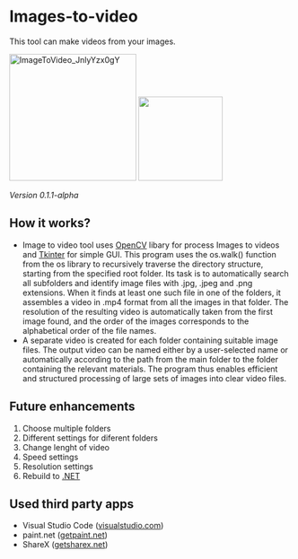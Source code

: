 # Images-to-video

This tool can make videos from your images.

<img width="226" alt="ImageToVideo_JnlyYzx0gY" src="https://github.com/user-attachments/assets/383d1f62-d67f-4ad6-82a7-1587c890e9d0" />
<img width="150" src="https://github.com/user-attachments/assets/470cad39-d420-41c7-b017-e43e8feb7d79" />

 *Version 0.1.1-alpha*
  
## How it works?
- Image to video tool uses [OpenCV](https://opencv.org/) libary for process Images to videos and [Tkinter](https://docs.python.org/3/library/tkinter.html) for simple GUI.
This program uses the os.walk() function from the os library to recursively traverse the directory structure, starting from the specified root folder. Its task is to automatically search all subfolders and identify image files with .jpg, .jpeg and .png extensions. When it finds at least one such file in one of the folders, it assembles a video in .mp4 format from all the images in that folder. The resolution of the resulting video is automatically taken from the first image found, and the order of the images corresponds to the alphabetical order of the file names.
- A separate video is created for each folder containing suitable image files. The output video can be named either by a user-selected name or automatically according to the path from the main folder to the folder containing the relevant materials. The program thus enables efficient and structured processing of large sets of images into clear video files.

## Future enhancements
1. Choose multiple folders
2. Different settings for diferent folders
3. Change lenght of video
4. Speed settings
5. Resolution settings
6. Rebuild to [.NET](https://dotnet.microsoft.com/en-us/)

## Used third party apps
+ Visual Studio Code ([visualstudio.com](https://code.visualstudio.com/))
+ paint.net ([getpaint.net](https://www.getpaint.net/))
+ ShareX ([getsharex.net](https://getsharex.com/t))
